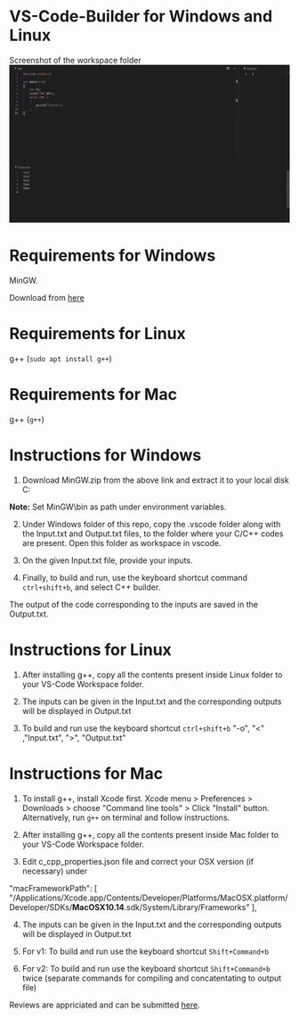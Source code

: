 # VS-Code-Builder for Windows and Linux
Screenshot of the workspace folder
![Screenshot](Screenshot.png?raw=true "Title")
# Requirements for Windows
MinGW.


Download from [here](https://drive.google.com/open?id=1Lq-al-sBEqnpK92zsQjY887BGFyGbjVn)


# Requirements for Linux
g++ (`sudo apt install g++`)

# Requirements for Mac
g++ (`g++`) 


# Instructions for Windows


1) Download MinGW.zip from the above link and extract it to your local disk C:


  **Note:** Set MinGW\bin as path under environment variables.


2) Under Windows folder of this repo, copy the .vscode folder along with the Input.txt and Output.txt files, to the folder where your C/C++ codes are present. Open this folder as workspace in vscode.


3) On the given Input.txt file, provide your inputs.


4) Finally, to build and run, use the keyboard shortcut command `ctrl+shift+b`, and select C++ builder. 


The output of the code corresponding to the inputs are saved in the Output.txt.


# Instructions for Linux


1) After installing g++, copy all the contents present inside Linux folder to your VS-Code Workspace folder.


2) The inputs can be given in the Input.txt and the corresponding outputs will be displayed in Output.txt


3) To build and run use the keyboard shortcut `ctrl+shift+b`
                "-o", "<" ,"Input.txt", ">", "Output.txt"


# Instructions for Mac

1) To install g++, install Xcode first. Xcode menu > Preferences > Downloads > choose "Command line tools" > Click "Install" button. Alternatively, run `g++` on terminal and follow instructions.

2) After installing g++, copy all the contents present inside Mac folder to your VS-Code Workspace folder.

3) Edit c_cpp_properties.json file and correct your OSX version (if necessary) under 

"macFrameworkPath": [
                "/Applications/Xcode.app/Contents/Developer/Platforms/MacOSX.platform/Developer/SDKs/**MacOSX10.14**.sdk/System/Library/Frameworks"
            ],

4) The inputs can be given in the Input.txt and the corresponding outputs will be displayed in Output.txt

5) For v1: To build and run use the keyboard shortcut `Shift+Command+b`

6) For v2: To build and run use the keyboard shortcut `Shift+Command+b` twice (separate commands for compiling and concatentating to output file)



Reviews are appriciated and can be submitted [here](https://docs.google.com/forms/d/e/1FAIpQLSdPtz4s-FBBn5zCBZ8JOxdXJczhGqVymZp_mPSvOidckNHg5g/viewform).
